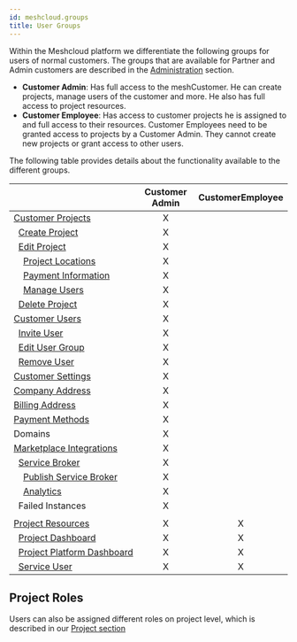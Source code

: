 ```yaml
---
id: meshcloud.groups
title: User Groups
---
```


Within the Meshcloud platform we differentiate the following groups for users of normal customers. The groups that are available for Partner and Admin customers are described in the [Administration](administration.index.md) section.

- **Customer Admin**: Has full access to the meshCustomer. He can create projects, manage users of the customer and more. He also has full access to project resources.
- **Customer Employee**: Has access to customer projects he is assigned to and full access to their resources. Customer Employees need to be granted access to projects by a Customer Admin. They cannot create new projects or grant access to other users.

The following table provides details about the functionality available to the different groups.

|                       | Customer Admin | CustomerEmployee |
| --------------------- | :---: | :---: |
| [Customer&nbsp;Projects](meshcloud.project.md#manage-meshprojects) | X | |
| &nbsp;&nbsp;[Create&nbsp;Project](meshcloud.project.md#create-a-new-meshproject) | X | |
| &nbsp;&nbsp;[Edit&nbsp;Project](meshcloud.project.md#manage-meshprojects) | X | |
| &nbsp;&nbsp;&nbsp;&nbsp;[Project&nbsp;Locations](meshcloud.project.md#add-remove-locations-from-a-meshproject) | X | |
| &nbsp;&nbsp;&nbsp;&nbsp;[Payment&nbsp;Information](meshcloud.project.md#provide-payment-information-for-meshproject) | X | |
| &nbsp;&nbsp;&nbsp;&nbsp;[Manage&nbsp;Users](meshcloud.project.md#user-management-on-a-meshproject) | X | |
| &nbsp;&nbsp;[Delete&nbsp;Project](meshcloud.project.md#delete-a-meshproject) | X | |
| [Customer&nbsp;Users](meshcloud.customer.md) | X | |
| &nbsp;&nbsp;[Invite&nbsp;User](meshcloud.customer.md#invite-users-to-access-a-meshcustomer) | X | |
| &nbsp;&nbsp;[Edit&nbsp;User&nbsp;Group](meshcloud.customer.md#manage-groups-of-assigned-users) | X | |
| &nbsp;&nbsp;[Remove&nbsp;User](meshcloud.customer.md#remove-users-from-a-meshcustomer) | X | |
| [Customer&nbsp;Settings](meshcloud.customer.md#customer-settings) | X | |
| [Company&nbsp;Address](meshcloud.payment.md#company-billing-addresses) | X | |
| [Billing&nbsp;Address](meshcloud.payment.md#company-billing-addresses) | X | |
| [Payment&nbsp;Methods](meshcloud.payment.md#payment-methods) | X | |
| Domains | X | |
| [Marketplace&nbsp;Integrations](marketplace.integrations.md) | X | |
| &nbsp;&nbsp;[Service&nbsp;Broker](marketplace.integrations.md#how-to-use-it) | X | |
| &nbsp;&nbsp;&nbsp;&nbsp;[Publish Service Broker](marketplace.integrations.md#publish-your-service-broker) | X | |
| &nbsp;&nbsp;&nbsp;&nbsp;[Analytics](marketplace.analytics.md) | X | |
| &nbsp;&nbsp;Failed&nbsp;Instances | X | |
| | | |
| [Project&nbsp;Resources](meshcloud.project-resources.md) | X | X |
| &nbsp;&nbsp;[Project&nbsp;Dashboard](meshcloud.project-resources.md#project-dashboard) | X | X |
| &nbsp;&nbsp;[Project&nbsp;Platform&nbsp;Dashboard](meshcloud.project-resources.md#project-platform-dashboard) | X | X |
| &nbsp;&nbsp;[Service&nbsp;User](meshcloud.service-user.md) | X | X |

## Project Roles

Users can also be assigned different roles on project level, which is described in our [Project section](meshcloud.project.md#user-management-on-a-meshproject)
